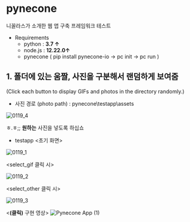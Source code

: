 # pynecone

니꼴라스가 소개한 웹 앱 구축 프레임워크 테스트</br>
- Requirements</br>
  - python : **3.7 ↑** </br>
  - node.js : **12.22.0↑**</br>
  - pynecone ( pip install pynecone-io -> pc init -> pc run ) 

## 1. 폴더에 있는 움짤, 사진을 구분해서 랜덤하게 보여줌 
(Click each button to display GIFs and photos in the directory randomly.)

- 사진 경로 (photo path) : pynecone\testapp\assets 

![0119_4](https://user-images.githubusercontent.com/52738769/213298613-45fddbd5-68d6-40b1-8324-14bb75eaf712.png)

ㅎ.ㅎ;; **원하는** 사진을 넣도록 하십쇼 

- testapp 
<초기 화면>

![0119_1](https://user-images.githubusercontent.com/52738769/213298576-222d37cf-50ff-4633-ab7f-460fd38bcb1a.png)

<select_gif 클릭 시>

![0119_2](https://user-images.githubusercontent.com/52738769/213298596-4b05f922-85c3-4e2f-92fd-260035a8ae6a.png)

<select_other 클릭 시>

![0119_3](https://user-images.githubusercontent.com/52738769/213301833-3a595e11-8f4e-4f70-99aa-dcf9636ed0c6.png)


<**(클릭)** 구현 영상>
![Pynecone App (1)](https://user-images.githubusercontent.com/52738769/213301330-6bdc9ef7-1fa9-47c6-9b28-d0bafcbf3fce.gif)
